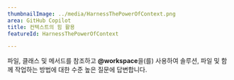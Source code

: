 ```yaml
---
thumbnailImage: ../media/HarnessThePowerOfContext.png
area: GitHub Copilot
title: 컨텍스트의 힘 활용
featureId: HarnessThePowerOfContext

---
```



파일, 클래스 및 메서드를 참조하고 **@workspace**을(를) 사용하여 솔루션, 파일 및 함께 작업하는 방법에 대한 수준 높은 질문에 답변합니다.

